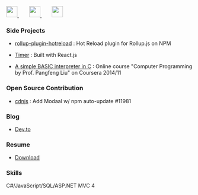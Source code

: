 <span class="badge">
  <a href="https://github.com/tingwei628">
    <img width="30px" height="30px" src="https://tingwei628.github.io/portfolio/assets/images/github.svg"/>
  </a>&nbsp;&nbsp;&nbsp;&nbsp;&nbsp;&nbsp;
  <a href="https://twitter.com/sbvq6p199xe">
    <img width="30px" height="30px" src="https://tingwei628.github.io/portfolio/assets/images/twitter.svg"/>      </a>&nbsp;&nbsp;&nbsp;&nbsp;&nbsp;&nbsp;
  <a href="https://www.linkedin.com/in/ting-wei-chen-90265279/">
    <img width="30px" height="30px" src="https://tingwei628.github.io/portfolio/assets/images/linkedin.svg"/>
  </a>
</span>


### Side Projects

- [rollup-plugin-hotreload](https://www.npmjs.com/package/rollup-plugin-hotreload) : Hot Reload plugin for Rollup.js on NPM

- [Timer](https://tingwei628.github.io/react-component/src/Timer/build/) : Built with React.js

- [A simple BASIC interpreter in C](https://github.com/tingwei628/C_study/blob/master/Coursera_NTU_C_HW/HW/hw6.c) : Online course "Computer Programming by Prof. Pangfeng Liu" on Coursera 2014/11


### Open Source Contribution

- [cdnjs](https://github.com/cdnjs/cdnjs/pull/11981) : Add Modaal w/ npm auto-update #11981


### Blog

- [Dev.to](https://dev.to/tingwei628)


### Resume
- [Download](https://www.linkedin.com/in/ting-wei-chen-90265279/detail/treasury/summary/?entityUrn=urn%3Ali%3Afs_treasuryMedia%3A(ACoAABClv5IBVk3HJP5jaJvOYOPG8p34YCrKdwE%2C1566455479926)&section=summary&treasuryCount=2&lipi=urn%3Ali%3Apage%3Ad_flagship3_profile_view_base_treasury%3BsbwO1E3tT%2FaT0zDPrvqwJg%3D%3D&licu=urn%3Ali%3Acontrol%3Ad_flagship3_profile_view_base_treasury-treasury_thumbnail_cell)


### Skills

C#/JavaScript/SQL/ASP.NET MVC 4
